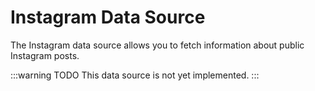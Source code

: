 # Instagram Data Source

The Instagram data source allows you to fetch information about public Instagram posts.

:::warning TODO
This data source is not yet implemented.
:::
